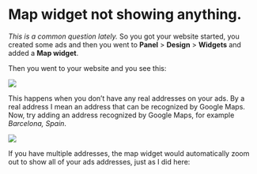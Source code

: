 # Map widget not showing anything.

*This is a common question lately.*
So you got your website started, you created some ads and then you went to  **Panel**  >  **Design**  >  **Widgets**  and added a **Map widget**.

Then you went to your website and you see this:

![](https://raw.githubusercontent.com/yclas/guides/master/images/map%20widgetnew.png) 

This happens when you don’t have any real addresses on your ads. By a real address I mean an address that can be recognized by Google Maps. Now, try adding an address recognized by Google Maps, for example  _Barcelona, Spain_.

![](https://raw.githubusercontent.com/yclas/guides/master/images/map%20widget1.png)

If you have multiple addresses, the map widget would automatically zoom out to show all of your ads addresses, just as I did here:



